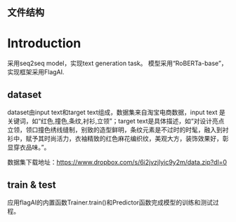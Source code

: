 **文件结构**
---


# Introduction
采用seq2seq model，实现text generation task。
模型采用“RoBERTa-base”，实现框架采用FlagAI.

## dataset
dataset由input text和target text组成，数据集来自淘宝电商数据，input text 是关键词，如“红色,撞色,条纹,衬衫,立领”；target text是具体描述，如“对设计亮点立领，领口撞色绣线缝制，别致的造型鲜明，条纹元素是不过时的时髦，融入到衬衫中，赋予其时尚活力，衣袖精致的红色麻花编织纹，美观大方，装饰效果好，彰显穿衣品味。”。

数据集下载地址：https://www.dropbox.com/s/6i2jvzjlyic9y2m/data.zip?dl=0



## train & test
应用flagAI的内置函数Trainer.train()和Predictor函数完成模型的训练和测试过程。
